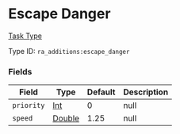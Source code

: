 # Escape Danger
[Task Type](../task_types.md)

Type ID: `ra_additions:escape_danger`
### Fields
Field | Type | Default | Description
------|------|---------|-------------
`priority` | [Int](../data_types/int.md) | 0 | null
`speed` | [Double](../data_types/double.md) | 1.25 | null

